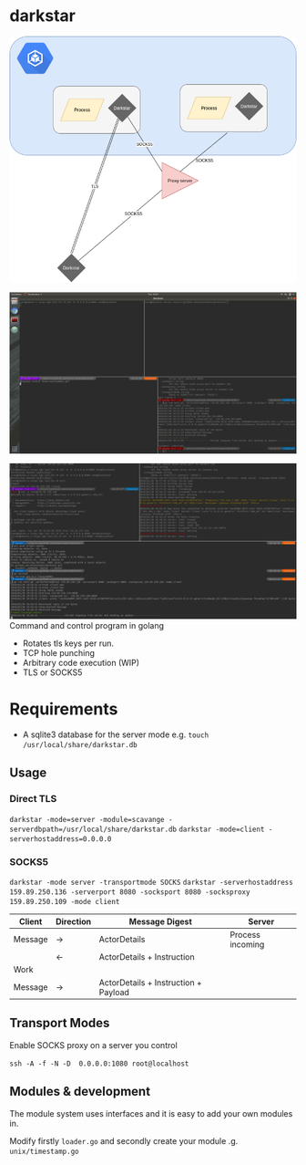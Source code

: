 # darkstar

![example](resources/darkstar.png)


![gif](resources/example.gif)

![examplecli](resources/examplecli.png)
Command and control program in golang

- Rotates tls keys per run.
- TCP hole punching
- Arbitrary code execution (WIP)
- TLS or SOCKS5

# Requirements

- A sqlite3 database for the server mode e.g. `touch /usr/local/share/darkstar.db`

## Usage

### Direct TLS
`darkstar -mode=server -module=scavange -serverdbpath=/usr/local/share/darkstar.db`
`darkstar -mode=client -serverhostaddress=0.0.0.0`

### SOCKS5
`darkstar -mode server -transportmode SOCKS`
`darkstar -serverhostaddress 159.89.250.136 -serverport 8080 -socksport 8080 -socksproxy 159.89.250.109 -mode client`


| Client        | Direction     | Message Digest | Server        |
| ------------- | ------------- | -------------  | ------------- |
| Message       | ->            | ActorDetails  | Process incoming |
|               | <-            |                  ActorDetails + Instruction |
| Work          |               |               |                 |
| Message       | ->            | ActorDetails + Instruction + Payload  |                |


## Transport Modes

Enable SOCKS proxy on a server you control

`ssh -A -f -N -D  0.0.0.0:1080 root@localhost`

## Modules & development

The module system uses interfaces and it is easy to add your own modules in.

Modify firstly `loader.go` and secondly create your module .g. `unix/timestamp.go`
